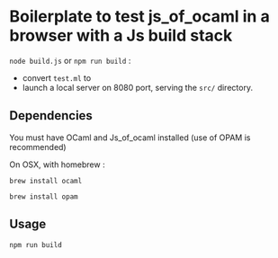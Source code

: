 # Boilerplate to test js_of_ocaml in a browser with a Js build stack

`node build.js` or `npm run build` :

- convert `test.ml` to 
- launch a local server on 8080 port, serving the `src/` directory.

## Dependencies 

You must have OCaml and Js_of_ocaml installed (use of OPAM is recommended)

On OSX, with homebrew : 

```
brew install ocaml
```

```
brew install opam
```

## Usage

```
npm run build
```

